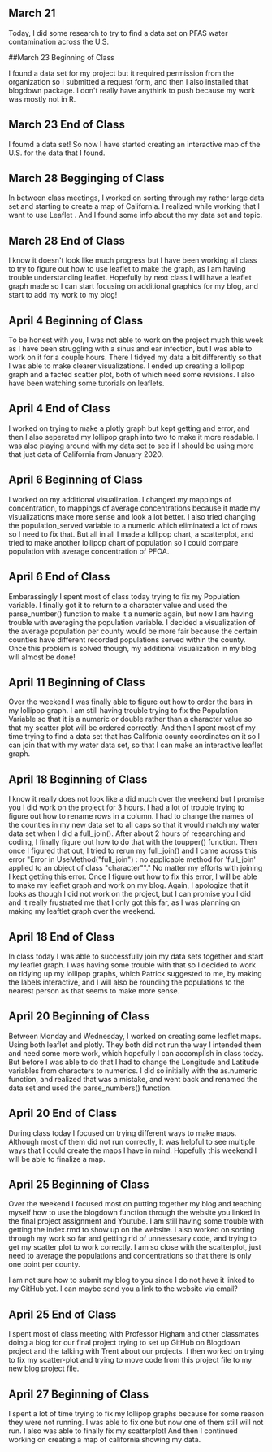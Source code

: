 ## March 21

Today, I did some research to try to find a data set on PFAS water contamination across the U.S.

##March 23 Beginning of Class

I found a data set for my project but it required permission from the organization so I submitted a request form, and then I also installed that blogdown package. I don't really have anythink to push because my work was mostly not in R.

## March 23 End of Class

I foumd a data set! So now I have started creating an interactive map of the U.S. for the data that I found. 

## March 28 Begginging of Class

In between class meetings, I worked on sorting through my rather large data set and starting to create a map of California. I realized while working that I want to use Leaflet . And I found some info about the my data set and topic.

## March 28 End of Class

I know it doesn't look like much progress but I have been working all class to try to figure out how to use leaflet to make the graph, as I am having trouble understanding leaflet. Hopefully by next class I will have a leaflet graph made so I can start focusing on additional graphics for my blog, and start to add my work to my blog! 

## April 4 Beginning of Class 

To be honest with you, I was not able to work on the project much this week as I have been struggling with a sinus and ear infection, but I was able to work on it for a couple hours. There I tidyed my data a bit differently so that I was able to make clearer visualizations. I ended up creating a lollipop graph and a facted scatter plot, both of which need some revisions. I also have been watching some tutorials on leaflets.

## April 4 End of Class

I worked on trying to make a plotly graph but kept getting and error, and then I also seperated my lollipop graph into two to make it more readable. I was also playing around with my data set to see if I should be using more that just data of California from January 2020.

## April 6 Beginning of Class

I worked on my additional visualization. I changed my mappings of concentration, to mappings of average concentrations because it made my visualizations make more sense and look a lot better. I also tried changing the population_served variable to a numeric which eliminated a lot of rows so I need to fix that. But all in all I made a lollipop chart, a scatterplot, and tried to make another lollipop chart of population so I could compare population with average concentration of PFOA.

## April 6 End of Class

Embarassingly I spent most of class today trying to fix my Population variable. I finally got it to return to a character value and used the parse_number() function to make it a numeric again, but now I am having trouble with averaging the population variable. I decided a visualization of the average population per county would be more fair because the certain counties have different recorded populations served within the county. Once this problem is solved though, my additional visualization in my blog will almost be done!

## April 11 Beginning of Class

Over the weekend I was finally able to figure out how to order the bars in my lollipop graph. I am still having trouble trying to fix the Population Variable so that it is a numeric or double rather than a character value so that my scatter plot will be ordered correctly. And then I spent most of my time trying to find a data set that has Califonia county coordinates on it so I can join that with my water data set, so that I can make an interactive leaflet graph.

## April 18 Beginning of Class

I know it really does not look like a did much over the weekend but I promise you I did work on the project for 3 hours. I had a lot of trouble trying to figure out how to rename rows in a column. I had to change the names of the counties in my new data set to all caps so that it would match my water data set when I did a full_join(). After about 2 hours of researching and coding, I finally figure out how to do that with the toupper() function. Then once I figured that out, I tried to rerun my full_join() and I came across this error "Error in UseMethod("full_join") : no applicable method for 'full_join' applied to an object of class "character""." No matter my efforts with joining I kept getting this error. Once I figure out how to fix this error, I will be able to make my leaflet graph and work on my blog. Again, I apologize that it looks as though I did not work on the project, but I can promise you I did and it really frustrated me that I only got this far, as I was planning on making my leaftlet graph over the weekend.

## April 18 End of Class

In class today I was able to successfully join my data sets together and start my leaflet graph. I was having some trouble with that so I decided to work on tidying up my lollipop graphs, which Patrick suggested to me, by making the labels interactive, and I will also be rounding the populations to the nearest person as that seems to make more sense.

## April 20 Beginning of Class

Between Monday and Wednesday, I worked on creating some leaflet maps. Using both leaflet and plotly. They both did not run the way I intended them and need some more work, which hopefully I can accomplish in class today. But before I was able to do that I had to change the Longitude and Latitude variables from characters to numerics. I did so initially with the as.numeric function, and realized that was a mistake, and went back and renamed the data set and used the parse_numbers() function.

## April 20 End of Class

During class today I focused on trying different ways to make maps. Although most of them did not run correctly, It was helpful to see multiple ways that I could create the maps I have in mind. Hopefully this weekend I will be able to finalize a map.

## April 25 Beginning of Class 

Over the weekend I focused most on putting together my blog and teaching myself how to use the blogdown function through the website you linked in the final project assignment and Youtube. I am still having some trouble with getting the index.rmd to show up on the website. I also worked on sorting through my work so far and getting rid of unnessesary code, and trying to get my scatter plot to work correctly. I am so close with the scatterplot, just need to average the populations and concentrations so that there is only one point per county. 

I am not sure how to submit my blog to you since I do not have it linked to my GitHub yet. I can maybe send you a link to the website via email?

## April 25 End of Class

I spent most of class meeting with Professor Higham and other classmates doing a blog for our final project trying to set up GitHub on Blogdown project and the talking with Trent about our projects. I then worked on trying to fix my scatter-plot and trying to move code from this project file to my new blog project file. 

## April 27 Beginning of Class

I spent a lot of time trying to fix my lollipop graphs because for some reason they were not running. I was able to fix one but now one of them still will not run. I also was able to finally fix my scatterplot! And then I continued working on creating a map of california showing my data.